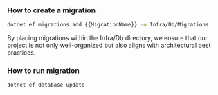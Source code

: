 ### How to create a migration

```bash
dotnet ef migrations add {{MigrationName}} -o Infra/Db/Migrations
```

By placing migrations within the Infra/Db directory, we ensure that our project is not only well-organized but also aligns with architectural best practices.

### How to run migration

```bash
dotnet ef database update
```
